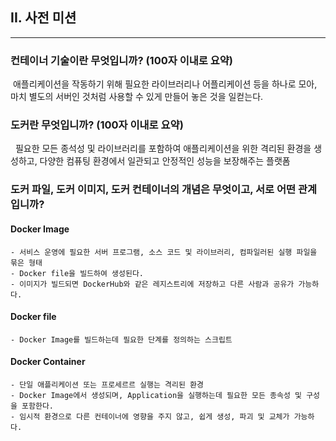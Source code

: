 ## II. 사전 미션
---

### 컨테이너 기술이란 무엇입니까? (100자 이내로 요약)
&nbsp;애플리케이션을 작동하기 위해 필요한 라이브러리나 어플리케이션 등을 하나로 모아, 마치 별도의 서버인 것처럼 사용할 수 있게 만들어 놓은 것을 일컫는다.
<br>

### 도커란 무엇입니까? (100자 이내로 요약)
&nbsp; 필요한 모든 종석성 및 라이브러리를 포함하여 애플리케이션을 위한 격리된 환경을 생성하고, 다양한 컴퓨팅 환경에서 일관되고 안정적인 성능을 보장해주는 플랫폼

### 도커 파일, 도커 이미지, 도커 컨테이너의 개념은 무엇이고, 서로 어떤 관계입니까?
#### Docker Image
    - 서비스 운영에 필요한 서버 프로그램, 소스 코드 및 라이브러리, 컴파일러된 실행 파일을 묶은 형태
    - Docker file을 빌드하여 생성된다.
    - 이미지가 빌드되면 DockerHub와 같은 레지스트리에 저장하고 다른 사람과 공유가 가능하다.

#### Docker file
    - Docker Image를 빌드하는데 필요한 단계를 정의하는 스크립트

#### Docker Container
    - 단일 애플리케이션 또는 프로세르르 실행는 격리된 환경
    - Docker Image에서 생성되며, Application을 실행하는데 필요한 모든 종속성 및 구성을 포함한다.
    - 임시적 환경으로 다른 컨테이너에 영향을 주지 않고, 쉽게 생성, 파괴 및 교체가 가능하다.